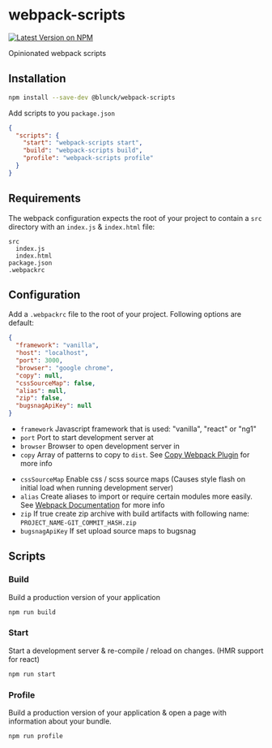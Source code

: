 # webpack-scripts

[![Latest Version on NPM](https://img.shields.io/npm/v/@blunck/webpack-scripts.svg?style=flat-square)](https://www.npmjs.com/package/@blunck/webpack-scripts)

Opinionated webpack scripts

## Installation

```bash
npm install --save-dev @blunck/webpack-scripts
```

Add scripts to you `package.json`

```json
{
  "scripts": {
    "start": "webpack-scripts start",
    "build": "webpack-scripts build",
    "profile": "webpack-scripts profile"
  }
}
```

## Requirements

The webpack configuration expects the root of your project to contain a `src` directory with an `index.js` & `index.html` file:

```
src
  index.js
  index.html
package.json
.webpackrc
```

## Configuration

Add a `.webpackrc` file to the root of your project. Following options are default:

```json
{
  "framework": "vanilla",
  "host": "localhost",
  "port": 3000,
  "browser": "google chrome",
  "copy": null,
  "cssSourceMap": false,
  "alias": null,
  "zip": false,
  "bugsnagApiKey": null
}
```

- `framework` Javascript framework that is used: "vanilla", "react" or "ng1"
- `port` Port to start development server at
- `browser` Browser to open development server in
- `copy` Array of patterns to copy to `dist`. See [Copy Webpack Plugin](https://github.com/webpack-contrib/copy-webpack-plugin#patterns) for more info

* `cssSourceMap` Enable css / scss source maps (Causes style flash on initial load when running development server)
* `alias` Create aliases to import or require certain modules more easily. See [Webpack Documentation](https://webpack.js.org/configuration/resolve/#resolve-alias) for more info
* `zip` If true create zip archive with build artifacts with following name: `PROJECT_NAME-GIT_COMMIT_HASH.zip`
* `bugsnagApiKey` If set upload source maps to bugsnag

## Scripts

### Build

Build a production version of your application

```bash
npm run build
```

### Start

Start a development server & re-compile / reload on changes. (HMR support for react)

```bash
npm run start
```

### Profile

Build a production version of your application & open a page
with information about your bundle.

```bash
npm run profile
```
